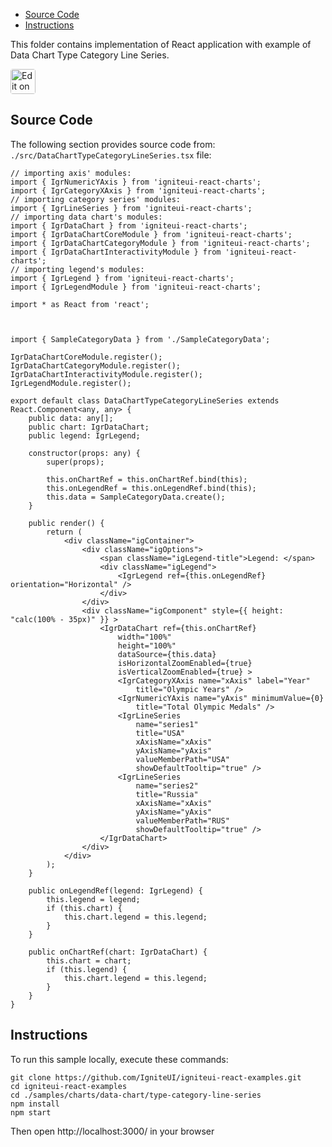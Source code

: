 <!-- NOTE: do not change this file because it will be auto re-generated from template file: -->
<!-- https://github.com/IgniteUI/igniteui-react-examples/tree/master/sample-template-files/ReadMe.md -->

<!-- ## Table of Contents -->
<!-- - [Sample Preview](#Sample-Preview) -->
- [Source Code](#Source-Code)
- [Instructions](#Instructions)

This folder contains implementation of React application with example of Data Chart Type Category Line Series.
<!-- in the Data Chart component -->
<!-- [Data Chart](https://infragistics.com/Reactsite/components/data-chart.html) -->

<html lang="en" xmlns="http://www.w3.org/1999/xhtml">
    <body>
        <a target="_blank" href="https://codesandbox.io/s/github/IgniteUI/igniteui-react-examples/tree/master/samples/charts/data-chart/type-category-line-series?fontsize=14&hidenavigation=1&theme=dark&view=preview&file=/src/DataChartTypeCategoryLineSeries.tsx" rel="noopener noreferrer">
            <img height="40px" style="border-radius: 0.25rem" alt="Edit on CodeSandbox" src="https://static.infragistics.com/xplatform/images/sandbox/code.png"/>
        </a>
        <!-- <a target="_blank"
href="https://codesandbox.io/s/github/IgniteUI/igniteui-react-examples/tree/master/samples/maps/geo-map/binding-csv-points?fontsize=14&hidenavigation=1&theme=dark&view=preview">
            <img alt="Edit Sample" src="https://codesandbox.io/static/img/play-codesandbox.svg"/>
        </a> -->
        <!-- <a target="_blank" style="margin-left: 0.5rem"
href="https://codesandbox.io/embed/github/IgniteUI/igniteui-react-examples/tree/master/samples/charts/data-chart/type-category-line-series?fontsize=14&hidenavigation=1&theme=dark&view=preview&file=/src/DataChartTypeCategoryLineSeries.tsx">
            <img height="40px" style="border-radius: 5px" alt="View on CodeSandbox" src="https://static.infragistics.com/xplatform/images/sandbox/view.png"/>
        </a> -->
        <!-- <a target="_blank"
href="https://codesandbox.io/embed/github/IgniteUI/igniteui-react-examples/tree/master/samples/maps/geo-map/binding-csv-points?fontsize=14&hidenavigation=1&theme=dark&view=preview">
            <img alt="View on CodeSandbox" src="https://static.infragistics.com/xplatform/images/sandbox/view.png"/>
        </a>
https://codesandbox.io/embed/react-treemap-overview-rtb45
https://codesandbox.io/static/img/play-codesandbox.svg
https://codesandbox.io/embed/react-treemap-overview-rtb45?view=browser -->
    </body>
</html>

<!-- ## Sample Preview -->

<!-- <iframe
  src="https://codesandbox.io/embed/github/IgniteUI/igniteui-react-examples/tree/master/samples/charts/data-chart/type-category-line-series?fontsize=14&hidenavigation=1&theme=dark&view=preview&file=/src/DataChartTypeCategoryLineSeries.tsx"
  style="width:100%; height:400px; border:0; border-radius: 4px; overflow:hidden;"
  allow="accelerometer; ambient-light-sensor; camera; encrypted-media; geolocation; gyroscope; hid; microphone; midi; payment; usb; vr"
  sandbox="allow-forms allow-modals allow-popups allow-presentation allow-same-origin allow-scripts"
></iframe> -->

## Source Code

The following section provides source code from:
`./src/DataChartTypeCategoryLineSeries.tsx` file:

```tsx
// importing axis' modules:
import { IgrNumericYAxis } from 'igniteui-react-charts';
import { IgrCategoryXAxis } from 'igniteui-react-charts';
// importing category series' modules:
import { IgrLineSeries } from 'igniteui-react-charts';
// importing data chart's modules:
import { IgrDataChart } from 'igniteui-react-charts';
import { IgrDataChartCoreModule } from 'igniteui-react-charts';
import { IgrDataChartCategoryModule } from 'igniteui-react-charts';
import { IgrDataChartInteractivityModule } from 'igniteui-react-charts';
// importing legend's modules:
import { IgrLegend } from 'igniteui-react-charts';
import { IgrLegendModule } from 'igniteui-react-charts';

import * as React from 'react';



import { SampleCategoryData } from './SampleCategoryData';

IgrDataChartCoreModule.register();
IgrDataChartCategoryModule.register();
IgrDataChartInteractivityModule.register();
IgrLegendModule.register();

export default class DataChartTypeCategoryLineSeries extends React.Component<any, any> {
    public data: any[];
    public chart: IgrDataChart;
    public legend: IgrLegend;

    constructor(props: any) {
        super(props);

        this.onChartRef = this.onChartRef.bind(this);
        this.onLegendRef = this.onLegendRef.bind(this);
        this.data = SampleCategoryData.create();
    }

    public render() {
        return (
            <div className="igContainer">
                <div className="igOptions">
                    <span className="igLegend-title">Legend: </span>
                    <div className="igLegend">
                        <IgrLegend ref={this.onLegendRef} orientation="Horizontal" />
                    </div>
                </div>
                <div className="igComponent" style={{ height: "calc(100% - 35px)" }} >
                    <IgrDataChart ref={this.onChartRef}
                        width="100%"
                        height="100%"
                        dataSource={this.data}
                        isHorizontalZoomEnabled={true}
                        isVerticalZoomEnabled={true} >
                        <IgrCategoryXAxis name="xAxis" label="Year"
                            title="Olympic Years" />
                        <IgrNumericYAxis name="yAxis" minimumValue={0}
                            title="Total Olympic Medals" />
                        <IgrLineSeries
                            name="series1"
                            title="USA"
                            xAxisName="xAxis"
                            yAxisName="yAxis"
                            valueMemberPath="USA"
                            showDefaultTooltip="true" />
                        <IgrLineSeries
                            name="series2"
                            title="Russia"
                            xAxisName="xAxis"
                            yAxisName="yAxis"
                            valueMemberPath="RUS"
                            showDefaultTooltip="true" />
                    </IgrDataChart>
                </div>
            </div>
        );
    }

    public onLegendRef(legend: IgrLegend) {
        this.legend = legend;
        if (this.chart) {
            this.chart.legend = this.legend;
        }
    }

    public onChartRef(chart: IgrDataChart) {
        this.chart = chart;
        if (this.legend) {
            this.chart.legend = this.legend;
        }
    }
}

```

## Instructions
To run this sample locally, execute these commands:

```
git clone https://github.com/IgniteUI/igniteui-react-examples.git
cd igniteui-react-examples
cd ./samples/charts/data-chart/type-category-line-series
npm install
npm start

```

Then open http://localhost:3000/ in your browser


